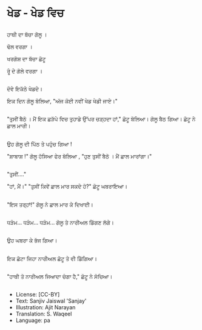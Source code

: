 # ਖੇਡ - ਖੇਡ ਵਿਚ

##
ਹਾਥੀ ਦਾ ਬੱਚਾ ਗੋਲੂ ।    

ਢੋਲ ਵਰਗਾ । 

ਖਰਗੋਸ਼ ਦਾ ਬੱਚਾ ਛੋਟੂ 

ਰੂੰ  ਦੇ ਗੋਲੇ ਵਰਗਾ ।

##
ਦੋਵੇ ਇਕੱਠੇ ਖੇਡਦੇ। 

ਇਕ ਦਿਨ ਗੋਲੂ ਬੋਲਿਆ, "ਅੱਜ ਕੋਈ  ਨਵੀਂ ਖੇਡ ਖੇਡੀ ਜਾਏ।"

##
"ਤੁਸੀਂ ਬੈਠੋ । ਮੈਂ ਇਕ ਛੜੱਪੇ ਵਿਚ ਤੁਹਾਡੇ ਉੱਪਰ ਚੜ੍ਹਦਾ ਹਾਂ," ਛੋਟੂ ਬੋਲਿਆ।
ਗੋਲੂ ਬੈਠ ਗਿਆ। ਛੋਟੂ ਨੇ ਛਾਲ ਮਾਰੀ।

##
ਉਹ ਗੋਲੂ ਦੀ ਪਿੱਠ ਤੇ ਪਹੁੰਚ ਗਿਆ !

"ਸ਼ਾਬਾਸ਼ !" ਗੋਲੂ ਹੱਸਿਆ  ਫੇਰ ਬੋਲਿਆ , "ਹੁਣ ਤੁਸੀਂ ਬੈਠੋ । ਮੈਂ ਛਾਲ ਮਾਰਾਂਗਾ।"

##
"ਤੁਸੀਂ...."

"ਹਾਂ, ਮੈਂ।"
"ਤੁਸੀਂ ਕਿਵੇਂ ਛਾਲ ਮਾਰ ਸਕਦੇ ਹੋ?" ਛੋਟੂ ਘਬਰਾਇਆ।

##
"ਇਸ ਤਰ੍ਹਾਂ!" ਗੋਲੂ ਨੇ ਛਾਲ ਮਾਰ ਕੇ ਦਿਖਾਈ।

##
ਧੜੰਮ... ਧੜੰਮ... ਧੜੰਮ... ਗੋਲੂ  ਤੇ ਨਾਰੀਅਲ ਡਿੱਗਣ ਲੱਗੇ।

##
ਉਹ ਘਬਰਾ ਕੇ ਭੱਜ ਗਿਆ।

##
ਇਕ ਛੋਟਾ ਜਿਹਾ ਨਾਰੀਅਲ  ਛੋਟੂ ਤੇ ਵੀ ਡਿੱਗਿਆ।

##
"ਹਾਥੀ ਤੋ ਨਾਰੀਅਲ ਜਿਆਦਾ ਚੰਗਾ ਹੈ," ਛੋਟੂ ਨੇ ਸੋਚਿਆ।

##
* License: [CC-BY]
* Text: Sanjiv Jaiswal 'Sanjay'
* Illustration: Ajit Narayan
* Translation: S. Waqeel
* Language: pa

